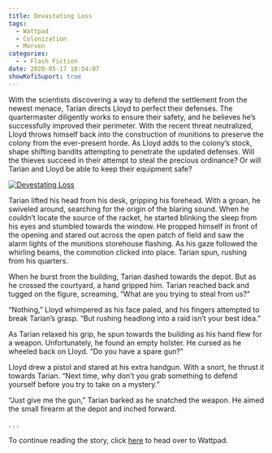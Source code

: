 ```yaml
---
title: Devastating Loss
tags:
  - Wattpad
  - Colonization
  - Morven
categories:
  - - Flash Fiction
date: 2020-05-17 10:54:07
showKofiSuport: true
---
```


With the scientists discovering a way to defend the settlement from the newest menace, Tarian directs Lloyd to perfect their defenses. The quartermaster diligently works to ensure their safety, and he believes he’s successfully improved their perimeter. With the recent threat neutralized, Lloyd throws himself back into the construction of munitions to preserve the colony from the ever-present horde. As Lloyd adds to the colony’s stock, shape shifting bandits attempting to penetrate the updated defenses.<!-- more --> Will the thieves succeed in their attempt to steal the precious ordinance? Or will Tarian and Lloyd be able to keep their equipment safe?

<div class="center">

[![Devestating Loss](/images/covers/colonization.png "Devestating Loss")](https://www.wattpad.com/864559875-colonization-devastating-loss)

</div>

Tarian lifted his head from his desk, gripping his forehead. With a groan, he swiveled around, searching for the origin of the blaring sound. When he couldn’t locate the source of the racket, he started blinking the sleep from his eyes and stumbled towards the window. He propped himself in front of the opening and stared out across the open patch of field and saw the alarm lights of the munitions storehouse flashing. As his gaze followed the whirling beams, the commotion clicked into place. Tarian spun, rushing from his quarters.

When he burst from the building, Tarian dashed towards the depot. But as he crossed the courtyard, a hand gripped him. Tarian reached back and tugged on the figure, screaming, “What are you trying to steal from us?”

“Nothing,” Lloyd whimpered as his face paled, and his fingers attempted to break Tarian’s grasp. “But rushing headlong into a raid isn’t your best idea.”

As Tarian relaxed his grip, he spun towards the building as his hand flew for a weapon. Unfortunately, he found an empty holster. He cursed as he wheeled back on Lloyd. “Do you have a spare gun?”

Lloyd drew a pistol and stared at his extra handgun. With a snort, he thrust it towards Tarian. “Next time, why don’t you grab something to defend yourself before you try to take on a mystery.”

“Just give me the gun,” Tarian barked as he snatched the weapon. He aimed the small firearm at the depot and inched forward.

<div class="center story-ellipses">
.
.
.
</div>

<div>

To continue reading the story, click [here](https://www.wattpad.com/864559875-colonization-devastating-loss) to head over to Wattpad.

</div>